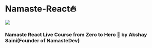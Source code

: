 # Namaste-React🔥

<img src="https://namastedev.com/namaste-react-live/assets/img/small-logo.png">

### Namaste React Live Course from Zero to Hero 🚀 by Akshay Saini(Founder of NamasteDev)
